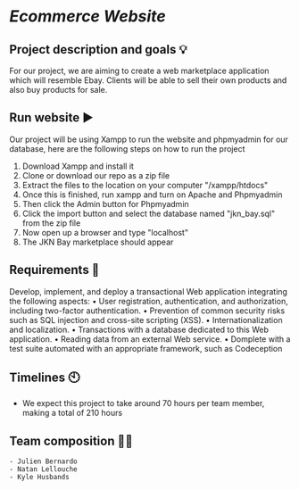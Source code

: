 # **_Ecommerce Website_**

## Project description and goals 💡

 For our project, we are aiming to create a web marketplace application which will resemble Ebay. Clients will be able to sell their own products and
 also buy products for sale.

## Run website :arrow_forward:
 Our project will be using Xampp to run the website and phpmyadmin for our database, here are the following steps on how to run the project
 
   1. Download Xampp and install it
   2. Clone or download our repo as a zip file
   3. Extract the files to the location on your computer "/xampp/htdocs"
   4. Once this is finished, run xampp and turn on Apache and Phpmyadmin
   5. Then click the Admin button for Phpmyadmin
   6. Click the import button and select the database named "jkn_bay.sql" from the zip file
   7. Now open up a browser and type "localhost"
   8. The JKN Bay marketplace should appear
 

## Requirements 🔢
  Develop, implement, and deploy a transactional Web application integrating
  the following aspects:
  • User registration, authentication, and authorization, including two-factor authentication.
  • Prevention of common security risks such as SQL injection and cross-site scripting (XSS).
  • Internationalization and localization.
  • Transactions with a database dedicated to this Web application.
  • Reading data from an external Web service.
  • Domplete with a test suite automated with an appropriate framework, such as Codeception      

## Timelines 🕙
   - We expect this project to take around 70 hours per team member, making a total of 210 hours

## Team composition 👨‍💻
    - Julien Bernardo
    - Natan Lellouche 
    - Kyle Husbands
